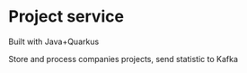 # Project service

Built with Java+Quarkus

Store and process companies projects, send statistic to Kafka